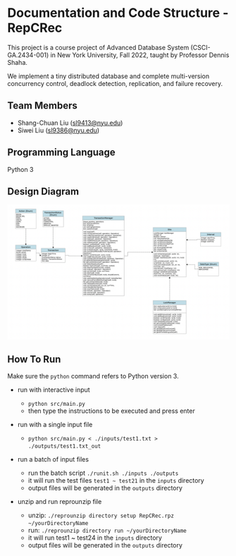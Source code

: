 # Documentation and Code Structure - RepCRec

This project is a course project of Advanced Database System (CSCI-GA.2434-001) in New York University, Fall 2022, taught by Professor Dennis Shaha.

We implement a tiny distributed database and complete multi-version concurrency control, deadlock detection, replication, and failure recovery.

## Team Members
 
 - Shang-Chuan Liu (sl9413@nyu.edu)
 - Siwei Liu (sl9386@nyu.edu)


## Programming Language

Python 3

## Design Diagram

![](Designgraph.png)

## How To Run
Make sure the `python` command refers to Python version 3.
* run with interactive input
  * `python src/main.py`
  * then type the instructions to be executed and press enter

* run with a single input file
    * `python src/main.py < ./inputs/test1.txt > ./outputs/test1.txt_out`

* run a batch of input files
    * run the batch script `./runit.sh ./inputs ./outputs`
    * it will run the test files `test1 ~ test21` in the `inputs` directory
    * output files will be generated in the `outputs` directory

* unzip and run reprounzip file
    * unzip: `./reprounzip directory setup RepCRec.rpz ~/yourDirectoryName`
    * run: `./reprounzip directory run ~/yourDirectoryName`
    * it will run test1 ~ test24 in the `inputs` directory
    * output files will be generated in the `outputs` directory
